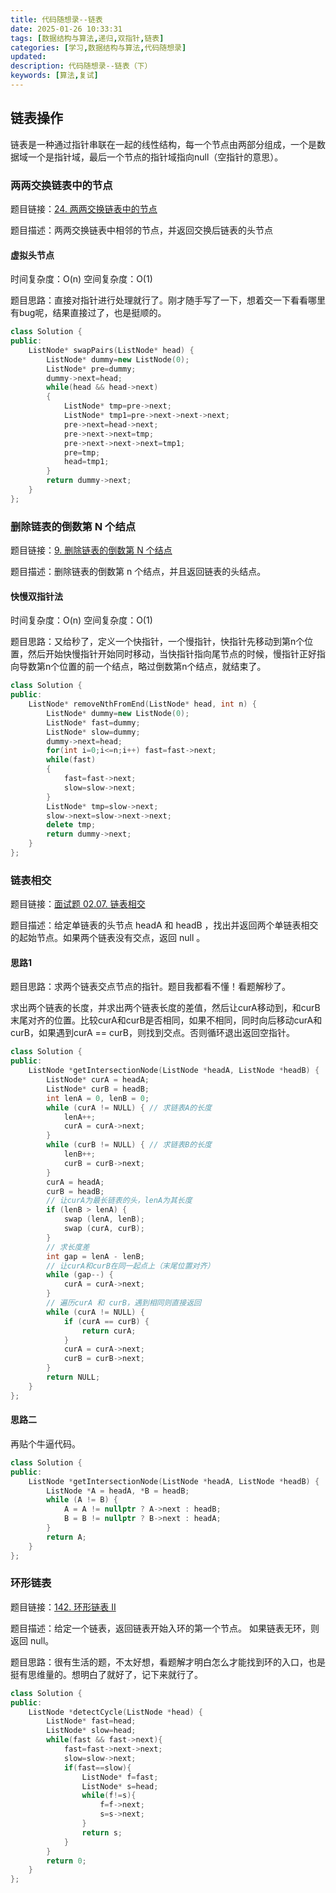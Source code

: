 ```yaml
---
title: 代码随想录--链表
date: 2025-01-26 10:33:31
tags: [数据结构与算法,递归,双指针,链表]
categories: [学习,数据结构与算法,代码随想录]
updated: 
description: 代码随想录--链表（下）
keywords: [算法,复试]
---
```


## 链表操作

​	链表是一种通过指针串联在一起的线性结构，每一个节点由两部分组成，一个是数据域一个是指针域，最后一个节点的指针域指向null（空指针的意思）。

### 两两交换链表中的节点

题目链接：[24. 两两交换链表中的节点](https://leetcode.cn/problems/remove-linked-list-elements/)

题目描述：两两交换链表中相邻的节点，并返回交换后链表的头节点

#### 虚拟头节点

时间复杂度：O(n)     空间复杂度：O(1)

题目思路：直接对指针进行处理就行了。刚才随手写了一下，想着交一下看看哪里有bug呢，结果直接过了，也是挺顺的。

``` c++
class Solution {
public:
    ListNode* swapPairs(ListNode* head) {
        ListNode* dummy=new ListNode(0);
        ListNode* pre=dummy;
        dummy->next=head;
        while(head && head->next)
        {
            ListNode* tmp=pre->next;
            ListNode* tmp1=pre->next->next->next;
            pre->next=head->next;
            pre->next->next=tmp;
            pre->next->next->next=tmp1;
            pre=tmp;
            head=tmp1;
        }
        return dummy->next;
    }
};
```



### 删除链表的倒数第 N 个结点

题目链接：[9. 删除链表的倒数第 N 个结点](https://leetcode.cn/problems/reverse-linked-list/)

题目描述：删除链表的倒数第 n 个结点，并且返回链表的头结点。

#### 快慢双指针法

时间复杂度：O(n)     空间复杂度：O(1)

题目思路：又给秒了，定义一个快指针，一个慢指针，快指针先移动到第n个位置，然后开始快慢指针开始同时移动，当快指针指向尾节点的时候，慢指针正好指向导数第n个位置的前一个结点，略过倒数第n个结点，就结束了。

``` c++
class Solution {
public:
    ListNode* removeNthFromEnd(ListNode* head, int n) {
        ListNode* dummy=new ListNode(0);
        ListNode* fast=dummy;
        ListNode* slow=dummy;
        dummy->next=head;
        for(int i=0;i<=n;i++) fast=fast->next;
        while(fast)
        {
            fast=fast->next;
            slow=slow->next;
        }
        ListNode* tmp=slow->next;
        slow->next=slow->next->next;
        delete tmp;
        return dummy->next;
    }
};
```

### 链表相交

题目链接：[面试题 02.07. 链表相交](https://leetcode.cn/problems/intersection-of-two-linked-lists-lcci/)

题目描述：给定单链表的头节点 headA 和 headB ，找出并返回两个单链表相交的起始节点。如果两个链表没有交点，返回 null 。

#### 思路1

题目思路：求两个链表交点节点的指针。题目我都看不懂！看题解秒了。

求出两个链表的长度，并求出两个链表长度的差值，然后让curA移动到，和curB 末尾对齐的位置。比较curA和curB是否相同，如果不相同，同时向后移动curA和curB，如果遇到curA == curB，则找到交点。否则循环退出返回空指针。

```c++
class Solution {
public:
    ListNode *getIntersectionNode(ListNode *headA, ListNode *headB) {
        ListNode* curA = headA;
        ListNode* curB = headB;
        int lenA = 0, lenB = 0;
        while (curA != NULL) { // 求链表A的长度
            lenA++;
            curA = curA->next;
        }
        while (curB != NULL) { // 求链表B的长度
            lenB++;
            curB = curB->next;
        }
        curA = headA;
        curB = headB;
        // 让curA为最长链表的头，lenA为其长度
        if (lenB > lenA) {
            swap (lenA, lenB);
            swap (curA, curB);
        }
        // 求长度差
        int gap = lenA - lenB;
        // 让curA和curB在同一起点上（末尾位置对齐）
        while (gap--) {
            curA = curA->next;
        }
        // 遍历curA 和 curB，遇到相同则直接返回
        while (curA != NULL) {
            if (curA == curB) {
                return curA;
            }
            curA = curA->next;
            curB = curB->next;
        }
        return NULL;
    }
};
```

#### 思路二

再贴个牛逼代码。

```c++
class Solution {
public:
    ListNode *getIntersectionNode(ListNode *headA, ListNode *headB) {
        ListNode *A = headA, *B = headB;
        while (A != B) {
            A = A != nullptr ? A->next : headB;
            B = B != nullptr ? B->next : headA;
        }
        return A;
    }
};
```

### 环形链表

题目链接：[142. 环形链表 II](https://leetcode.cn/problems/linked-list-cycle-ii/)

题目描述：给定一个链表，返回链表开始入环的第一个节点。 如果链表无环，则返回 null。

题目思路：很有生活的题，不太好想，看题解才明白怎么才能找到环的入口，也是挺有思维量的。想明白了就好了，记下来就行了。

```c++
class Solution {
public:
    ListNode *detectCycle(ListNode *head) {
        ListNode* fast=head;
        ListNode* slow=head;
        while(fast && fast->next){
            fast=fast->next->next;
            slow=slow->next;
            if(fast==slow){
                ListNode* f=fast;
                ListNode* s=head;
                while(f!=s){
                    f=f->next;
                    s=s->next;
                }
                return s;
            }
        }
        return 0;
    }
};
```

